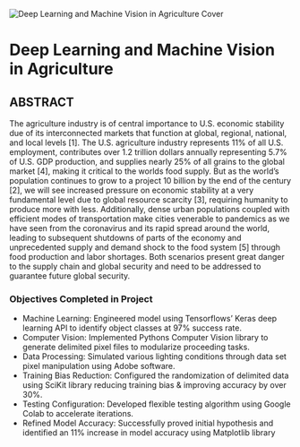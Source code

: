 ![Deep Learning and Machine Vision in Agriculture Cover](agriculture-deep-learning-cover.jpg)
# Deep Learning and Machine Vision in Agriculture
## ABSTRACT
The agriculture industry is of central importance to U.S. economic stability due of its interconnected markets that function at global, regional, national, and local levels [1]. The U.S. agriculture industry represents 11% of all U.S. employment, contributes over 1.2 trillion dollars annually representing 5.7% of U.S. GDP production, and supplies nearly 25% of all grains to the global market [4], making it critical to the worlds food supply. But as the world’s population continues to grow to a project 10 billion by the end of the century [2], we will see increased pressure on economic stability at a very fundamental level due to global resource scarcity [3], requiring humanity to produce more with less. Additionally, dense urban populations coupled with efficient modes of transportation make cities venerable to pandemics as we have seen from the coronavirus and its rapid spread around the world, leading to subsequent shutdowns of parts of the economy and unprecedented supply and demand shock to the food system [5] through food production and labor shortages. Both scenarios present great danger to the supply chain and global security and need to be addressed to guarantee future global security.

### Objectives Completed in Project

- Machine Learning: Engineered model using Tensorflows’ Keras deep learning API to identify object classes at 97% success rate.
- Computer Vision: Implemented Pythons Computer Vision library to generate delimited pixel files to modularize proceeding tasks.
- Data Processing: Simulated various lighting conditions through data set pixel manipulation using Adobe software.
- Training Bias Reduction: Configured the randomization of delimited data using SciKit library reducing training bias & improving accuracy by over 30%.
- Testing Configuration: Developed flexible testing algorithm using Google Colab to accelerate iterations.
- Refined Model Accuracy: Successfully proved initial hypothesis and identified an 11% increase in model accuracy using Matplotlib library
